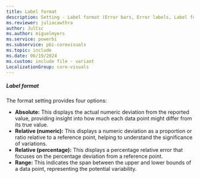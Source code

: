 ```yaml
---
title: Label format
description: Setting - Label format (Error bars, Error labels, Label format)
ms.reviewer: juliacawthra
author: JulCsc
ms.author: miguelmyers
ms.service: powerbi
ms.subservice: pbi-corevisuals
ms.topic: include
ms.date: 06/19/2024
ms.custom: include file - variant
LocalizationGroup: core-visuals
---
```

##### Label format

The format setting provides four options:
- **Absolute:** This displays the actual numeric deviation from the reported value, providing insight into how much each data point might differ from its true value.
- **Relative (numeric):** This displays a numeric deviation as a proportion or ratio relative to a reference point, helping to understand the significance of variations.
- **Relative (percentage):** This displays a percentage relative error that focuses on the percentage deviation from a reference point.
- **Range:** This indicates the span between the upper and lower bounds of a data point, representing the potential variability.
